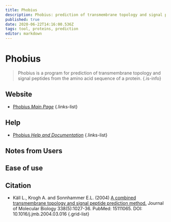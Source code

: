 ```yaml
---
title: Phobius
description: Phobius: prediction of transmembrane topology and signal peptides.
published: true
date: 2020-06-22T14:16:00.536Z
tags: tool, proteins, prediction
editor: markdown
---
```


# Phobius

> Phobius is a program for prediction of transmembrane topology and signal peptides from the amino acid sequence of a protein.
{.is-info}

 

## Website 

- [Phobius *Main Page*](https://www.ebi.ac.uk/Tools/pfa/phobius/)
 {.links-list}

## Help
- [Phobius *Help and Documentation*](https://www.ebi.ac.uk/seqdb/confluence/display/JDSAT/Phobius+Help+and+Documentation)
 {.links-list}

## Notes from Users


## Ease of use


## Citation 

- Käll L., Krogh A. and Sonnhammer E.L. (2004) [A combined transmembrane topology and signal peptide prediction method.](https://www.sciencedirect.com/science/article/abs/pii/S0022283604002943)  Journal of Molecular Biology 338(5):1027-36. PubMed: 15111065. DOI: 10.1016/j.jmb.2004.03.016
{.grid-list}
